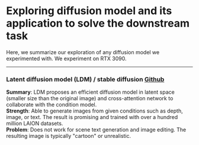 # Exploring diffusion model and its application to solve the downstream task
Here, we summarize our exploration of any diffusion model we experimented with. We experiment on RTX 3090. 

---

### Latent diffusion model (LDM) / stable diffusion [Github](https://github.com/CompVis/latent-diffusion)
**Summary**: LDM proposes an efficient diffusion model in latent space (smaller size than the original image) and cross-attention network to collaborate with the condition model.\
**Strength**: Able to generate images from given conditions such as depth, image, or text. The result is promising and trained with over a hundred million LAION datasets. \
**Problem**:  Does not work for scene text generation and image editing. The resulting image is typically "cartoon" or unrealistic. 
